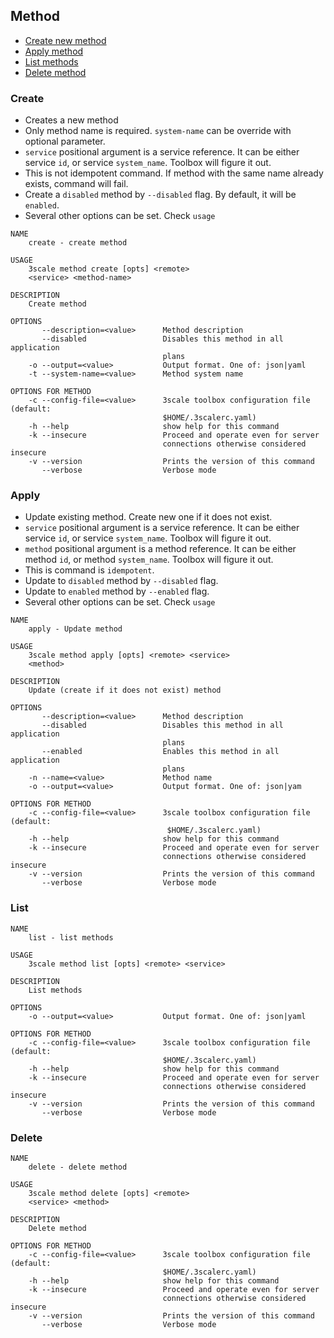 ## Method

* [Create new method](#create)
* [Apply method](#apply)
* [List methods](#list)
* [Delete method](#delete)

### Create

* Creates a new method
* Only method name is required. `system-name` can be override with optional parameter.
* `service` positional argument is a service reference. It can be either service `id`, or service `system_name`. Toolbox will figure it out.
* This is not idempotent command. If method with the same name already exists, command will fail.
* Create a `disabled` method by `--disabled` flag. By default, it will be `enabled`.
* Several other options can be set. Check `usage`

```shell
NAME
    create - create method

USAGE
    3scale method create [opts] <remote>
    <service> <method-name>

DESCRIPTION
    Create method

OPTIONS
       --description=<value>      Method description
       --disabled                 Disables this method in all application
                                  plans
    -o --output=<value>           Output format. One of: json|yaml
    -t --system-name=<value>      Method system name

OPTIONS FOR METHOD
    -c --config-file=<value>      3scale toolbox configuration file (default:
                                  $HOME/.3scalerc.yaml)
    -h --help                     show help for this command
    -k --insecure                 Proceed and operate even for server
                                  connections otherwise considered insecure
    -v --version                  Prints the version of this command
       --verbose                  Verbose mode
```

### Apply

* Update existing method. Create new one if it does not exist.
* `service` positional argument is a service reference. It can be either service `id`, or service `system_name`. Toolbox will figure it out.
* `method` positional argument is a method reference. It can be either method `id`, or method `system_name`. Toolbox will figure it out.
* This is command is `idempotent`.
* Update to `disabled` method by `--disabled` flag.
* Update to `enabled` method by `--enabled` flag.
* Several other options can be set. Check `usage`

```shell
NAME
    apply - Update method

USAGE
    3scale method apply [opts] <remote> <service>
    <method>

DESCRIPTION
    Update (create if it does not exist) method

OPTIONS
       --description=<value>      Method description
       --disabled                 Disables this method in all application
                                  plans
       --enabled                  Enables this method in all application
                                  plans
    -n --name=<value>             Method name
    -o --output=<value>           Output format. One of: json|yam

OPTIONS FOR METHOD
    -c --config-file=<value>      3scale toolbox configuration file (default:
                                   $HOME/.3scalerc.yaml)
    -h --help                     show help for this command
    -k --insecure                 Proceed and operate even for server
                                  connections otherwise considered insecure
    -v --version                  Prints the version of this command
       --verbose                  Verbose mode
```

### List

```shell
NAME
    list - list methods

USAGE
    3scale method list [opts] <remote> <service>

DESCRIPTION
    List methods

OPTIONS
    -o --output=<value>           Output format. One of: json|yaml

OPTIONS FOR METHOD
    -c --config-file=<value>      3scale toolbox configuration file (default:
                                  $HOME/.3scalerc.yaml)
    -h --help                     show help for this command
    -k --insecure                 Proceed and operate even for server
                                  connections otherwise considered insecure
    -v --version                  Prints the version of this command
       --verbose                  Verbose mode
```

### Delete

```shell
NAME
    delete - delete method

USAGE
    3scale method delete [opts] <remote>
    <service> <method>

DESCRIPTION
    Delete method

OPTIONS FOR METHOD
    -c --config-file=<value>      3scale toolbox configuration file (default:
                                  $HOME/.3scalerc.yaml)
    -h --help                     show help for this command
    -k --insecure                 Proceed and operate even for server
                                  connections otherwise considered insecure
    -v --version                  Prints the version of this command
       --verbose                  Verbose mode
```
